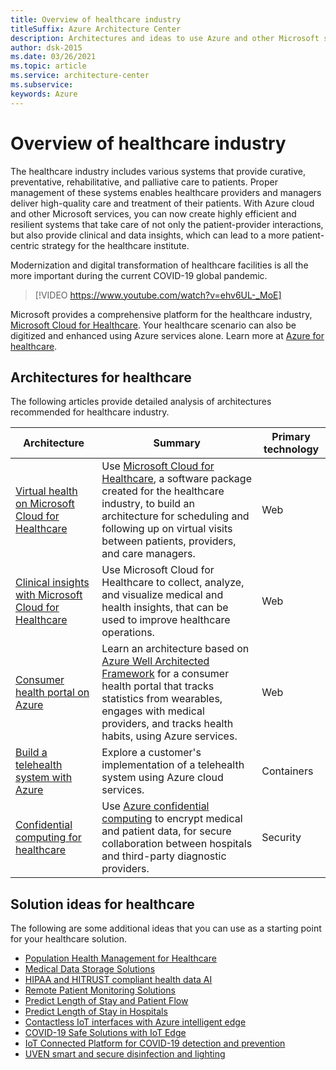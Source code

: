 ```yaml
---
title: Overview of healthcare industry
titleSuffix: Azure Architecture Center
description: Architectures and ideas to use Azure and other Microsoft services for building efficient and reliable healthcare solutions.
author: dsk-2015
ms.date: 03/26/2021
ms.topic: article
ms.service: architecture-center
ms.subservice: 
keywords: Azure
---
```


# Overview of healthcare industry

The healthcare industry includes various systems that provide curative, preventative, rehabilitative, and palliative care to patients. Proper management of these systems enables healthcare providers and managers deliver high-quality care and treatment of their patients. With Azure cloud and other Microsoft services, you can now create highly efficient and resilient systems that take care of not only the patient-provider interactions, but also provide clinical and data insights, which can lead to a more patient-centric strategy for the healthcare institute.

Modernization and digital transformation of healthcare facilities is all the more important during the current COVID-19 global pandemic.

> [!VIDEO https://www.youtube.com/watch?v=ehv6UL-_MoE]

Microsoft provides a comprehensive platform for the healthcare industry, [Microsoft Cloud for Healthcare](https://www.microsoft.com/industry/health/microsoft-cloud-for-healthcare). Your healthcare scenario can also be digitized and enhanced using Azure services alone. Learn more at [Azure for healthcare](https://azure.microsoft.com/industries/healthcare/).

## Architectures for healthcare

The following articles provide detailed analysis of architectures recommended for healthcare industry.

| Architecture | Summary | Primary technology  |
| ------- | ------- | ------- |
| [Virtual health on Microsoft Cloud for Healthcare](../example-scenario/mch-health/virtual-health-mch.yml) | Use [Microsoft Cloud for Healthcare](https://docs.microsoft.com/industry/healthcare/overview), a software package created for the healthcare industry, to build an architecture for scheduling and following up on virtual visits between patients, providers, and care managers. | Web |
| [Clinical insights with Microsoft Cloud for Healthcare](../example-scenario/mch-health/medical-data-insights.yml) | Use Microsoft Cloud for Healthcare to collect, analyze, and visualize medical and health insights, that can be used to improve healthcare operations. | Web |
| [Consumer health portal on Azure](../example-scenario/digital-health/health-portal.yml) | Learn an architecture based on [Azure Well Architected Framework](../framework/index.md) for a consumer health portal that tracks statistics from wearables, engages with medical providers, and tracks health habits, using Azure services. | Web |
| [Build a telehealth system with Azure](../example-scenario/apps/telehealth-system.yml) | Explore a customer's implementation of a telehealth system using Azure cloud services. | Containers |
| [Confidential computing for healthcare](../example-scenario/confidential/healthcare-inference.yml) | Use [Azure confidential computing](https://docs.microsoft.com/azure/confidential-computing/overview) to encrypt medical and patient data, for secure collaboration between hospitals and third-party diagnostic providers. | Security |

## Solution ideas for healthcare

The following are some additional ideas that you can use as a starting point for your healthcare solution.

- [Population Health Management for Healthcare](../solution-ideas/articles/population-health-management-for-healthcare.yml)
- [Medical Data Storage Solutions](../solution-ideas/articles/medical-data-storage.yml)
- [HIPAA and HITRUST compliant health data AI](../solution-ideas/articles/security-compliance-blueprint-hipaa-hitrust-health-data-ai.yml)
- [Remote Patient Monitoring Solutions](../solution-ideas/articles/remote-patient-monitoring.yml)
- [Predict Length of Stay and Patient Flow](../solution-ideas/articles/predict-length-of-stay-and-patient-flow-with-healthcare-analytics.yml)
- [Predict Length of Stay in Hospitals](../solution-ideas/articles/predicting-length-of-stay-in-hospitals.yml)
- [Contactless IoT interfaces with Azure intelligent edge](../solution-ideas/articles/contactless-interfaces.yml)
- [COVID-19 Safe Solutions with IoT Edge](../solution-ideas/articles/cctv-mask-detection.yml)
- [IoT Connected Platform for COVID-19 detection and prevention](../solution-ideas/articles/iot-connected-platform.yml)
- [UVEN smart and secure disinfection and lighting](../solution-ideas/articles/uven-disinfection.yml)
